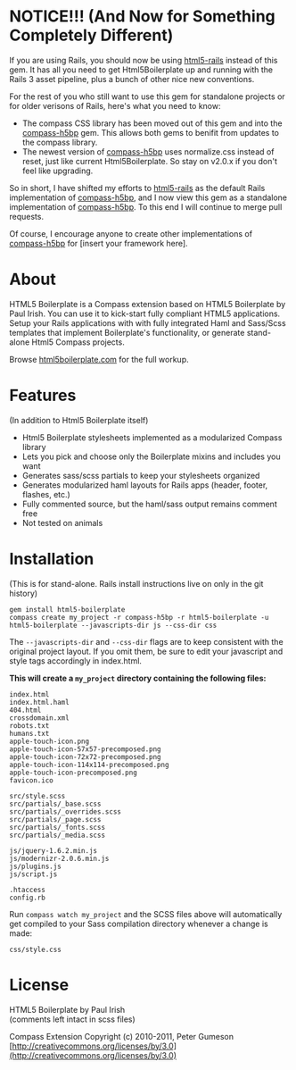NOTICE!!! (And Now for Something Completely Different)
=========================================================

If you are using Rails, you should now be using [html5-rails](https://github.com/sporkd/html5-rails) instead of this gem.
It has all you need to get Html5Boilerplate up and running with the Rails 3 asset pipeline, plus a bunch of other nice new conventions.

For the rest of you who still want to use this gem for standalone projects or for older verisons of Rails, here's what you need to know:

* The compass CSS library has been moved out of this gem and into the [compass-h5bp](https://github.com/sporkd/compass-h5bp) gem. This allows both gems to benifit from updates to the compass library.
* The newest version of [compass-h5bp](https://github.com/sporkd/compass-h5bp) uses normalize.css instead of reset, just like current Html5Boilerplate. So stay on v2.0.x if you don't feel like upgrading.

So in short, I have shifted my efforts to [html5-rails](https://github.com/sporkd/html5-rails) as the default Rails implementation of [compass-h5bp](https://github.com/sporkd/compass-h5bp),
and I now view this gem as a standalone implementation of [compass-h5bp](https://github.com/sporkd/compass-h5bp).
To this end I will continue to merge pull requests.

Of course, I encourage anyone to create other implementations of [compass-h5bp](https://github.com/sporkd/compass-h5bp) for [insert your framework here].


About
==========

HTML5 Boilerplate is a Compass extension based on HTML5 Boilerplate by Paul Irish.
You can use it to kick-start fully compliant HTML5 applications. Setup your Rails
applications with with fully integrated Haml and Sass/Scss templates that implement
Boilerplate's functionality, or generate stand-alone Html5 Compass projects.

Browse [html5boilerplate.com](http://html5boilerplate.com) for the full workup.

Features
=========
(In addition to Html5 Boilerplate itself)

* Html5 Boilerplate stylesheets implemented as a modularized Compass library
* Lets you pick and choose only the Boilerplate mixins and includes you want
* Generates sass/scss partials to keep your stylesheets organized
* Generates modularized haml layouts for Rails apps (header, footer, flashes, etc.)
* Fully commented source, but the haml/sass output remains comment free
* Not tested on animals


Installation
========================

(This is for stand-alone. Rails install instructions live on only in the git history)

    gem install html5-boilerplate
    compass create my_project -r compass-h5bp -r html5-boilerplate -u html5-boilerplate --javascripts-dir js --css-dir css

The `--javascripts-dir` and `--css-dir` flags are to keep consistent with the original project layout.
If you omit them, be sure to edit your javascript and style tags accordingly in index.html.

**This will create a `my_project` directory containing the following files:**  

    index.html
    index.html.haml
    404.html
    crossdomain.xml
    robots.txt
    humans.txt
    apple-touch-icon.png
    apple-touch-icon-57x57-precomposed.png
    apple-touch-icon-72x72-precomposed.png
    apple-touch-icon-114x114-precomposed.png
    apple-touch-icon-precomposed.png
    favicon.ico
    
    src/style.scss
    src/partials/_base.scss
    src/partials/_overrides.scss
    src/partials/_page.scss
    src/partials/_fonts.scss
    src/partials/_media.scss
    
    js/jquery-1.6.2.min.js
    js/modernizr-2.0.6.min.js
    js/plugins.js
    js/script.js
    
    .htaccess
    config.rb

Run `compass watch my_project` and the SCSS files above will automatically
get compiled to your Sass compilation directory whenever a change is made:

    css/style.css

License
=======

HTML5 Boilerplate by Paul Irish  
(comments left intact in scss files)

Compass Extension Copyright (c) 2010-2011, Peter Gumeson  
[http://creativecommons.org/licenses/by/3.0](http://creativecommons.org/licenses/by/3.0)
